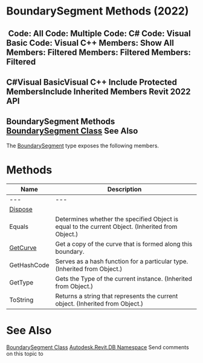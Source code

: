 # BoundarySegment Methods (2022)

﻿
 Code: All Code: Multiple Code: C# Code: Visual Basic Code: Visual C++  Members: Show All Members: Filtered Members: Filtered Members: Filtered   
---  
C#Visual BasicVisual C++
Include Protected MembersInclude Inherited Members
Revit 2022 API  
---  
BoundarySegment Methods  
[BoundarySegment Class](9a8fc43c-7a89-b6b4-e8ad-3e1e331ac153.md "BoundarySegment Class") See Also  
---  
The [BoundarySegment](9a8fc43c-7a89-b6b4-e8ad-3e1e331ac153.md "BoundarySegment Class") type exposes the following members.
# Methods
| Name | Description |
| --- | --- |
| --- | --- | --- |
| [Dispose](12c14b5a-18f2-020b-1924-3e24712a5083.md "Dispose Method") |
| Equals | Determines whether the specified Object is equal to the current Object. (Inherited from Object.) |
| [GetCurve](db394580-81c3-a25e-2562-707deefcd0e0.md "GetCurve Method") | Get a copy of the curve that is formed along this boundary. |
| GetHashCode | Serves as a hash function for a particular type.  (Inherited from Object.) |
| GetType | Gets the Type of the current instance. (Inherited from Object.) |
| ToString | Returns a string that represents the current object. (Inherited from Object.) |

# See Also
[BoundarySegment Class](9a8fc43c-7a89-b6b4-e8ad-3e1e331ac153.md "BoundarySegment Class")
[Autodesk.Revit.DB Namespace](87546ba7-461b-c646-cbb1-2cb8f5bff8b2.md "Autodesk.Revit.DB Namespace")
Send comments on this topic to 
